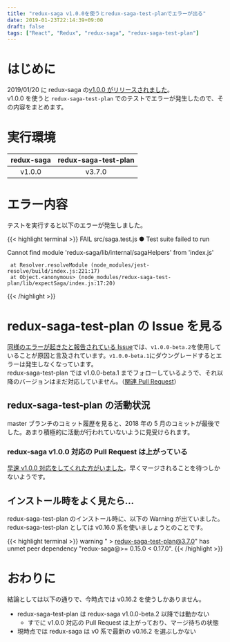 ```yaml
---
title: "redux-saga v1.0.0を使うとredux-saga-test-planでエラーが出る"
date: 2019-01-23T22:14:39+09:00
draft: false
tags: ["React", "Redux", "redux-saga", "redux-saga-test-plan"]
---
```


<p></p>

# はじめに

2019/01/20 に redux-saga の[v1.0.0 がリリースされました](https://github.com/redux-saga/redux-saga/releases/tag/v1.0.0)。  
v1.0.0 を使うと `redux-saga-test-plan` でのテストでエラーが発生したので、その内容をまとめます。

# 実行環境

| redux-saga | redux-saga-test-plan |
| :--------: | :------------------: |
|   v1.0.0   |        v3.7.0        |

# エラー内容

テストを実行すると以下のエラーが発生しました。

{{< highlight terminal >}}
FAIL  src/saga.test.js
 ● Test suite failed to run

   Cannot find module 'redux-saga/lib/internal/sagaHelpers' from 'index.js'

     at Resolver.resolveModule (node_modules/jest-resolve/build/index.js:221:17)
     at Object.<anonymous> (node_modules/redux-saga-test-plan/lib/expectSaga/index.js:17:20)
{{< /highlight >}}

# redux-saga-test-plan の Issue を見る

[同様のエラーが起きたと報告されている Issue](https://github.com/jfairbank/redux-saga-test-plan/issues/217)では、`v1.0.0-beta.2`を使用していることが原因と言及されています。`v1.0.0-beta.1`にダウングレードするとエラーは発生しなくなっています。  
redux-saga-test-plan では v1.0.0-beta.1 までフォローしているようで、それ以降のバージョンはまだ対応していません。（[関連 Pull Request](https://github.com/jfairbank/redux-saga-test-plan/pull/200)）

## redux-saga-test-plan の活動状況

master ブランチのコミット履歴を見ると、2018 年の 5 月のコミットが最後でした。あまり積極的に活動が行われていないように見受けられます。

### redux-saga v1.0.0 対応の Pull Request は上がっている

[早速 v1.0.0 対応をしてくれた方がいました](https://github.com/jfairbank/redux-saga-test-plan/pull/242)。早くマージされることを待つしかないようです。

## インストール時をよく見たら…

redux-saga-test-plan のインストール時に、以下の Warning が出ていました。  
redux-saga-test-plan としては v0.16.0 系を使いましょうとのことです。

{{< highlight terminal >}}
warning " > redux-saga-test-plan@3.7.0" has unmet peer dependency "redux-saga@>= 0.15.0 < 0.17.0".
{{< /highlight >}}

# おわりに

結論としては以下の通りで、今時点では v0.16.2 を使うしかありません。

- redux-saga-test-plan は redux-saga v1.0.0-beta.2 以降では動かない
  - すでに v1.0.0 対応の Pull Request は上がっており、マージ待ちの状態
- 現時点では redux-saga は v0 系で最新の v0.16.2 を選ぶしかない

